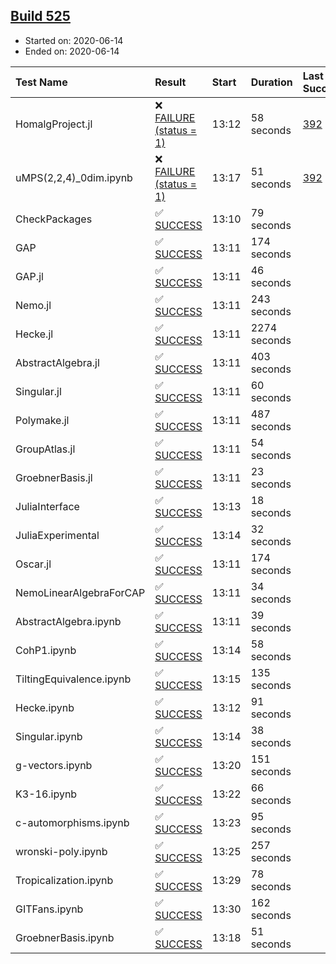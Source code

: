 ## [Build 525](https://oscarci.mathematik.uni-kl.de/job/oscar-julia-1.4/525/)

* Started on: 2020-06-14
* Ended on: 2020-06-14

| Test Name    | Result | Start | Duration | Last Success | First Failure |
|:-------------|:-------|:------|:---------|:-------------|:--------------|
| HomalgProject.jl | ❌ [FAILURE (status = 1)](https://oscarci.mathematik.uni-kl.de/job/oscar-julia-1.4/525/artifact/logs/build-525/HomalgProject.jl.log) | 13:12 | 58 seconds | [392](https://oscarci.mathematik.uni-kl.de/job/oscar-julia-1.4/392/) | [393](https://oscarci.mathematik.uni-kl.de/job/oscar-julia-1.4/393/) |
| uMPS(2,2,4)_0dim.ipynb | ❌ [FAILURE (status = 1)](https://oscarci.mathematik.uni-kl.de/job/oscar-julia-1.4/525/artifact/logs/build-525/uMPS-2-2-4-_0dim.ipynb.log) | 13:17 | 51 seconds | [392](https://oscarci.mathematik.uni-kl.de/job/oscar-julia-1.4/392/) | [393](https://oscarci.mathematik.uni-kl.de/job/oscar-julia-1.4/393/) |
| CheckPackages | ✅ [SUCCESS](https://oscarci.mathematik.uni-kl.de/job/oscar-julia-1.4/525/artifact/logs/build-525/CheckPackages.log) | 13:10 | 79 seconds |  |  |
| GAP | ✅ [SUCCESS](https://oscarci.mathematik.uni-kl.de/job/oscar-julia-1.4/525/artifact/logs/build-525/GAP.log) | 13:11 | 174 seconds |  |  |
| GAP.jl | ✅ [SUCCESS](https://oscarci.mathematik.uni-kl.de/job/oscar-julia-1.4/525/artifact/logs/build-525/GAP.jl.log) | 13:11 | 46 seconds |  |  |
| Nemo.jl | ✅ [SUCCESS](https://oscarci.mathematik.uni-kl.de/job/oscar-julia-1.4/525/artifact/logs/build-525/Nemo.jl.log) | 13:11 | 243 seconds |  |  |
| Hecke.jl | ✅ [SUCCESS](https://oscarci.mathematik.uni-kl.de/job/oscar-julia-1.4/525/artifact/logs/build-525/Hecke.jl.log) | 13:11 | 2274 seconds |  |  |
| AbstractAlgebra.jl | ✅ [SUCCESS](https://oscarci.mathematik.uni-kl.de/job/oscar-julia-1.4/525/artifact/logs/build-525/AbstractAlgebra.jl.log) | 13:11 | 403 seconds |  |  |
| Singular.jl | ✅ [SUCCESS](https://oscarci.mathematik.uni-kl.de/job/oscar-julia-1.4/525/artifact/logs/build-525/Singular.jl.log) | 13:11 | 60 seconds |  |  |
| Polymake.jl | ✅ [SUCCESS](https://oscarci.mathematik.uni-kl.de/job/oscar-julia-1.4/525/artifact/logs/build-525/Polymake.jl.log) | 13:11 | 487 seconds |  |  |
| GroupAtlas.jl | ✅ [SUCCESS](https://oscarci.mathematik.uni-kl.de/job/oscar-julia-1.4/525/artifact/logs/build-525/GroupAtlas.jl.log) | 13:11 | 54 seconds |  |  |
| GroebnerBasis.jl | ✅ [SUCCESS](https://oscarci.mathematik.uni-kl.de/job/oscar-julia-1.4/525/artifact/logs/build-525/GroebnerBasis.jl.log) | 13:11 | 23 seconds |  |  |
| JuliaInterface | ✅ [SUCCESS](https://oscarci.mathematik.uni-kl.de/job/oscar-julia-1.4/525/artifact/logs/build-525/JuliaInterface.log) | 13:13 | 18 seconds |  |  |
| JuliaExperimental | ✅ [SUCCESS](https://oscarci.mathematik.uni-kl.de/job/oscar-julia-1.4/525/artifact/logs/build-525/JuliaExperimental.log) | 13:14 | 32 seconds |  |  |
| Oscar.jl | ✅ [SUCCESS](https://oscarci.mathematik.uni-kl.de/job/oscar-julia-1.4/525/artifact/logs/build-525/Oscar.jl.log) | 13:11 | 174 seconds |  |  |
| NemoLinearAlgebraForCAP | ✅ [SUCCESS](https://oscarci.mathematik.uni-kl.de/job/oscar-julia-1.4/525/artifact/logs/build-525/NemoLinearAlgebraForCAP.log) | 13:11 | 34 seconds |  |  |
| AbstractAlgebra.ipynb | ✅ [SUCCESS](https://oscarci.mathematik.uni-kl.de/job/oscar-julia-1.4/525/artifact/logs/build-525/AbstractAlgebra.ipynb.log) | 13:11 | 39 seconds |  |  |
| CohP1.ipynb | ✅ [SUCCESS](https://oscarci.mathematik.uni-kl.de/job/oscar-julia-1.4/525/artifact/logs/build-525/CohP1.ipynb.log) | 13:14 | 58 seconds |  |  |
| TiltingEquivalence.ipynb | ✅ [SUCCESS](https://oscarci.mathematik.uni-kl.de/job/oscar-julia-1.4/525/artifact/logs/build-525/TiltingEquivalence.ipynb.log) | 13:15 | 135 seconds |  |  |
| Hecke.ipynb | ✅ [SUCCESS](https://oscarci.mathematik.uni-kl.de/job/oscar-julia-1.4/525/artifact/logs/build-525/Hecke.ipynb.log) | 13:12 | 91 seconds |  |  |
| Singular.ipynb | ✅ [SUCCESS](https://oscarci.mathematik.uni-kl.de/job/oscar-julia-1.4/525/artifact/logs/build-525/Singular.ipynb.log) | 13:14 | 38 seconds |  |  |
| g-vectors.ipynb | ✅ [SUCCESS](https://oscarci.mathematik.uni-kl.de/job/oscar-julia-1.4/525/artifact/logs/build-525/g-vectors.ipynb.log) | 13:20 | 151 seconds |  |  |
| K3-16.ipynb | ✅ [SUCCESS](https://oscarci.mathematik.uni-kl.de/job/oscar-julia-1.4/525/artifact/logs/build-525/K3-16.ipynb.log) | 13:22 | 66 seconds |  |  |
| c-automorphisms.ipynb | ✅ [SUCCESS](https://oscarci.mathematik.uni-kl.de/job/oscar-julia-1.4/525/artifact/logs/build-525/c-automorphisms.ipynb.log) | 13:23 | 95 seconds |  |  |
| wronski-poly.ipynb | ✅ [SUCCESS](https://oscarci.mathematik.uni-kl.de/job/oscar-julia-1.4/525/artifact/logs/build-525/wronski-poly.ipynb.log) | 13:25 | 257 seconds |  |  |
| Tropicalization.ipynb | ✅ [SUCCESS](https://oscarci.mathematik.uni-kl.de/job/oscar-julia-1.4/525/artifact/logs/build-525/Tropicalization.ipynb.log) | 13:29 | 78 seconds |  |  |
| GITFans.ipynb | ✅ [SUCCESS](https://oscarci.mathematik.uni-kl.de/job/oscar-julia-1.4/525/artifact/logs/build-525/GITFans.ipynb.log) | 13:30 | 162 seconds |  |  |
| GroebnerBasis.ipynb | ✅ [SUCCESS](https://oscarci.mathematik.uni-kl.de/job/oscar-julia-1.4/525/artifact/logs/build-525/GroebnerBasis.ipynb.log) | 13:18 | 51 seconds |  |  |
